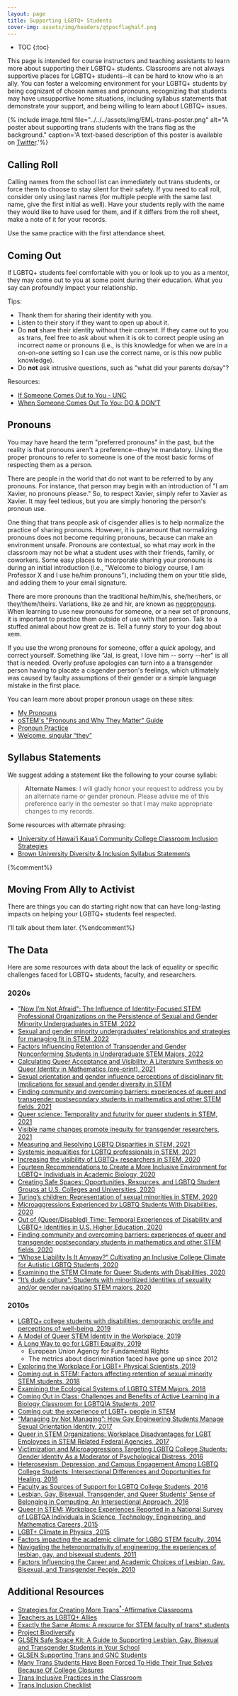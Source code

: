 ```yaml
---
layout: page
title: Supporting LGBTQ+ Students
cover-img: assets/img/headers/qtpocflaghalf.png
---
```


* TOC
{:toc}

This page is intended for course instructors and teaching assistants to learn
more about supporting their LGBTQ+ students.
Classrooms are not always supportive places for LGBTQ+ students--it can be
hard to know who is an ally.
You can foster a welcoming environment for your LGBTQ+ students by being
cognizant of chosen names and pronouns, recognizing that students may have
unsupportive home situations, including syllabus statements that demonstrate
your support, and being willing to learn about LGBTQ+ issues.

{% include image.html file="../../../assets/img/EML-trans-poster.png"
alt="A poster about supporting trans students with the trans flag as the
background." caption='A text-based description of this poster is available
on <a href="https://twitter.com/EmLedd1/status/1234812260515749889">Twitter</a>.'%}

## Calling Roll

Calling names from the school list can immediately out trans students, or
force them to choose to stay silent for their safety.
If you need to call roll, consider only using last names (for multiple people
with the same last name, give the first initial as well).
Have your students reply with the name they would like to have used for them,
and if it differs from the roll sheet, make a note of it for your records.

Use the same practice with the first attendance sheet.

## Coming Out

If LGBTQ+ students feel comfortable with you or look up to you as a mentor, they
may come out to you at some point during their education.
What you say can profoundly impact your relationship.

Tips:
- Thank them for sharing their identity with you.
- Listen to their story if they want to open up about it.
- Do **not** share their identity without their consent. If they came out to
you as trans, feel free to ask about when it is ok to correct people using an
incorrect name or pronouns (i.e., is this knowledge for when we are in a
on-on-one setting so I can use the correct name, or is this now public
knowledge).
- Do **not** ask intrusive questions, such as "what did your parents do/say"?

Resources:
- [If Someone Comes Out to You - UNC](https://lgbtq.unc.edu/programs/education/safe-zone-training/guidelines-safe-zone-allies/if-someone-comes-out-you)
- [When Someone Comes Out To You: DO & DON’T](https://www.itspronouncedmetrosexual.com/2016/04/when-someone-comes-out-to-you-do-dont/)

## Pronouns

You may have heard the term "preferred pronouns" in the past, but the reality
is that pronouns aren't a preference--they're mandatory.
Using the proper pronouns to refer to someone is one of the most basic forms of
respecting them as a person.

There are people in the world that do not want to be referred to by any
pronouns.
For instance, that person may begin with an introduction of "I am Xavier,
no pronouns please."
So, to respect Xavier, simply refer to Xavier as Xavier.
It may feel tedious, but you are simply honoring the person's pronoun use.

One thing that trans people ask of cisgender allies is to help normalize the
practice of sharing pronouns.
However, it is paramount that normalizing pronouns does not become requiring
pronouns, because can make an environment unsafe.
Pronouns are contextual, so what may work in the classroom may not be what a
student uses with their friends, family, or coworkers.
Some easy places to incorporate sharing your pronouns is during an initial
introduction (i.e., "Welcome to biology course, I am Professor X and I use
he/him pronouns"), including them on your title slide, and adding them to
your email signature.

There are more pronouns than the traditional he/him/his, she/her/hers, or
they/them/theirs.
Variations, like ze and hir, are known as
[neopronouns](https://intercultural.uncg.edu/wp-content/uploads/Neopronouns-Explained-UNCG-Intercultural-Engagement.pdf).
When learning to use new pronouns for someone, or a new set of pronouns,
it is important to practice them outside of use with that person.
Talk to a stuffed animal about how great ze is.
Tell a funny story to your dog about xem.

If you use the wrong pronouns for someone, offer a *quick* apology, and
correct yourself.
Something like "Jal, is great, I love him -- sorry --her" is all that is
needed.
Overly profuse apologies can turn into a a transgender person having to
placate a cisgender person's feelings, which ultimately was caused by faulty
assumptions of their gender or a simple language mistake in the first place.

You can learn more about proper pronoun usage on these sites:
- [My Pronouns](https://www.mypronouns.org/how)
- [oSTEM's "Pronouns and Why They Matter" Guide](https://ostem.blob.core.windows.net/webfiles/Resources/ostem_pronounguide_legal.pdf)
- [Pronoun Practice](https://www.practicewithpronouns.com/#/?_k=hmoxlh)
- [Welcome, singular “they”](https://apastyle.apa.org/blog/singular-they)

## Syllabus Statements

We suggest adding a statement like the following to your course syllabi:

> **Alternate Names**: I will gladly honor your request to address you by an
> alternate name or gender pronoun.
> Please advise me of this preference early in the semester so that I may make
> appropriate changes to my records.

Some resources with alternate phrasing:
- [University of Hawai‘i Kaua‘i Community College Classroom Inclusion Strategies](https://www.kauai.hawaii.edu/classroom-inclusion-strategies)
- [Brown University Diversity & Inclusion Syllabus Statements](https://www.brown.edu/sheridan/teaching-learning-resources/inclusive-teaching/statements)

{%comment%}
## Moving From Ally to Activist

There are things you can do starting right now that can have long-lasting
impacts on helping your LGBTQ+ students feel respected.

I'll talk about them later.
{%endcomment%}

## The Data

Here are some resources with data about the lack of equality or specific
challenges faced for LGBTQ+ students, faculty, and researchers.

### 2020s
- ["Now I’m Not Afraid": The Influence of Identity-Focused STEM Professional Organizations on the Persistence of Sexual and Gender Minority Undergraduates in STEM, 2022](https://doi.org/10.3389/feduc.2022.780331)
- [Sexual and gender minority undergraduates’ relationships and strategies for managing fit in STEM, 2022](https://doi.org/10.1371/journal.pone.0263561)
- [Factors Influencing Retention of Transgender and Gender Nonconforming Students in Undergraduate STEM Majors, 2022](https://doi.org/10.1187/cbe.21-05-0136)
- [Calculating Queer Acceptance and Visibility: A Literature Synthesis on Queer Identity in Mathematics (pre-print), 2021](https://doi.org/10.31219/osf.io/pumqe)
- [Sexual orientation and gender influence perceptions of disciplinary fit: Implications for sexual and gender diversity in STEM](https://doi.org/10.1111/asap.12290)
- [Finding community and overcoming barriers: experiences of queer and transgender postsecondary students in mathematics and other STEM fields, 2021](https://doi.org/10.1007/s13394-020-00356-5)
- [Queer science: Temporality and futurity for queer students in STEM, 2021](https://doi.org/10.1177/0961463X211008138)
- [Visible name changes promote inequity for transgender researchers, 2021](https://doi.org/10.1371/journal.pbio.3001104)
- [Measuring and Resolving LGBTQ Disparities in STEM, 2021](https://www.freemanlab.org/s/2020_Freeman_PIBBS.pdf)
- [Systemic inequalities for LGBTQ professionals in STEM, 2021](https://doi.org/10.1126/sciadv.abe0933)
- [Increasing the visibility of LGBTQ+ researchers in STEM, 2020](https://doi.org/10.1016/S0140-6736(20)32626-X)
- [Fourteen Recommendations to Create a More Inclusive Environment for LGBTQ+ Individuals in Academic Biology, 2020](https://doi.org/10.1187/cbe.20-04-0062)
- [Creating Safe Spaces: Opportunities, Resources, and LGBTQ Student Groups at U.S. Colleges and Universities, 2020](https://doi.org/10.1177/2378023120971472)
- [Turing’s children: Representation of sexual minorities in STEM, 2020](https://doi.org/10.1371/journal.pone.0241596)
- [Microaggressions Experienced by LGBTQ Students With Disabilities, 2020](https://doi.org/10.1080/19496591.2020.1835669)
- [Out of (Queer/Disabled) Time: Temporal Experiences of Disability and LGBTQ+ Identities in U.S. Higher Education, 2020](https://doi.org/10.14288/ce.v11i16.186495)
- [Finding community and overcoming barriers: experiences of queer and transgender postsecondary students in mathematics and other STEM fields, 2020](https://doi.org/10.1007/s13394-020-00356-5)
- [“Whose Liability Is It Anyway?” Cultivating an Inclusive College Climate for Autistic LGBTQ Students, 2020](https://doi.org/10.1177/1555458919897942)
- [Examining the STEM Climate for Queer Students with Disabilities, 2020](https://files.eric.ed.gov/fulltext/EJ1273676.pdf)
- [“It’s dude culture”: Students with minoritized identities of sexuality and/or gender navigating STEM majors, 2020](http://doi.org/10.1037/dhe0000171)

### 2010s
- [LGBTQ+ college students with disabilities: demographic profile and perceptions of well-being, 2019](https://doi.org/10.1080/19361653.2019.1706686)
- [A Model of Queer STEM Identity in the Workplace, 2019](https://doi.org/10.1080/00918369.2019.1610632)
- [A Long Way to go for LGBTI Equality, 2019](https://fra.europa.eu/en/publication/2020/eu-lgbti-survey-results)
    - European Union Agency for Fundamental Rights
    - The metrics about discrimination faced have gone up since 2012
- [Exploring the Workplace For LGBT+ Physical Scientists, 2019](https://www.rsc.org/globalassets/04-campaigning-outreach/campaigning/lgbt-report/lgbt-report_web.pdf)
- [Coming out in STEM: Factors affecting retention of sexual minority STEM students, 2018](http://doi.org/10.1126/sciadv.aao6373)
- [Examining the Ecological Systems of LGBTQ STEM Majors, 2018](http://doi.org/10.1615/JWomenMinorScienEng.2017018836)
- [Coming Out in Class: Challenges and Benefits of Active Learning in a Biology Classroom for LGBTQIA Students, 2017](https://doi.org/10.1187/cbe.16-01-0074)
- [Coming out: the experience of LGBT+ people in STEM](https://doi.org/10.1186/s13059-017-1198-y)
- [“Managing by Not Managing”: How Gay Engineering Students Manage Sexual Orientation Identity, 2017](http://doi.org/10.1353/csd.2017.0029)
- [Queer in STEM Organizations: Workplace Disadvantages for LGBT Employees in STEM Related Federal Agencies, 2017](https://doi.org/10.3390/socsci6010012)
- [Victimization and Microaggressions Targeting LGBTQ College Students: Gender Identity As a Moderator of Psychological Distress, 2016](https://doi.org/10.1080/15313204.2016.1263816)
- [Heterosexism, Depression, and Campus Engagement Among LGBTQ College Students: Intersectional Differences and Opportunities for Healing, 2016](https://doi.org/10.1080/00918369.2016.1242333)
- [Faculty as Sources of Support for LGBTQ College Students, 2016](https://doi.org/10.1080/87567555.2015.1078275)
- [Lesbian, Gay, Bisexual, Transgender, and Queer Students' Sense of Belonging in Computing: An Intersectional Approach, 2016](http://doi.org/10.1109/MCSE.2016.45)
- [Queer in STEM: Workplace Experiences Reported in a National Survey of LGBTQA Individuals in Science, Technology, Engineering, and Mathematics Careers, 2015](https://doi.org/10.1080/00918369.2015.1078632)
- [LGBT+ Climate in Physics, 2015](https://www.aps.org/programs/lgbt/index.cfm)
- [Factors impacting the academic climate for LGBQ STEM faculty, 2014](https://doi.org/10.1615/JWomenMinorScienEng.2014007429)
- [Navigating the heteronormativity of engineering: the experiences of lesbian, gay, and bisexual students, 2011](https://doi.org/10.1080/19378629.2010.545065)
- [Factors Influencing the Career and Academic Choices of Lesbian, Gay, Bisexual, and Transgender People, 2010](https://doi.org/10.1080/00918369.2010.517080)

## Additional Resources
- [Strategies for Creating More Trans<sup>\*</sup>-Affirmative Classrooms](https://www.insidehighered.com/advice/2018/10/12/how-create-affirming-experiences-college-trans-students-opinion)
- [Teachers as LGBTQ+ Allies](https://www.accreditedschoolsonline.org/education-teaching-degree/lgbtq-youth/)
- [Exactly the Same Atoms: A resource for STEM faculty of trans* students](https://exactlythesameatoms.wixsite.com/exactlythesameatoms)
- [Project Biodiversify](https://projectbiodiversify.org/)
- [GLSEN Safe Space Kit: A Guide to Supporting Lesbian, Gay, Bisexual and Transgender Students in Your School](https://www.glsen.org/sites/default/files/GLSEN%20Safe%20Space%20Kit.pdf)
- [GLSEN Supporting Trans and GNC Students](https://www.glsen.org/supporting-trans-and-gnc-students)
- [Many Trans Students Have Been Forced To Hide Their True Selves Because Of College Closures](https://www.buzzfeednews.com/article/mollyhensleyclancy/coronavirus-college-closures-trans-students)
- [Trans Inclusive Practices in the Classroom](https://www.nyu.edu/life/global-inclusion-and-diversity/learning-and-development/toolkits/trans-inclusive-classrooms.html)
- [Trans Inclusion Checklist](https://lgbtqia.gatech.edu/sites/default/files/images/trans_inclusion_tips_final.pdf)
